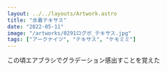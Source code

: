```yaml
---
layout: ../../layouts/Artwork.astro
title: "水着テキサス"
date: "2022-05-11"
image: "/artworks/0291ログボ_テキサス.jpg"
tags: ["アークナイツ", "テキサス", "ケモミミ"]
---
```


この頃エアブラシでグラデーション感出すことを覚えた